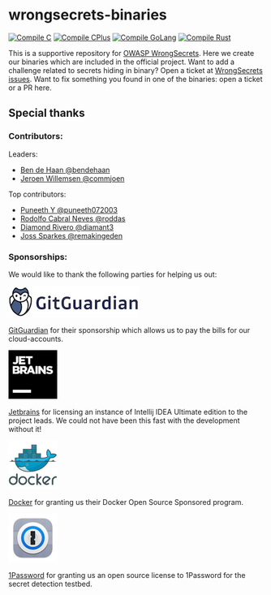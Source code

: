 # wrongsecrets-binaries

[![Compile C](https://github.com/OWASP/wrongsecrets-binaries/actions/workflows/compile_c.yml/badge.svg)](https://github.com/OWASP/wrongsecrets-binaries/actions/workflows/compile_c.yml)
[![ Compile CPlus](https://github.com/OWASP/wrongsecrets-binaries/actions/workflows/compile_cplus.yml/badge.svg)](https://github.com/OWASP/wrongsecrets-binaries/actions/workflows/compile_cplus.yml) 
[![Compile GoLang](https://github.com/OWASP/wrongsecrets-binaries/actions/workflows/compile_golang.yml/badge.svg)](https://github.com/OWASP/wrongsecrets-binaries/actions/workflows/compile_golang.yml)
[![Compile Rust](https://github.com/OWASP/wrongsecrets-binaries/actions/workflows/compile_rust.yml/badge.svg)](https://github.com/OWASP/wrongsecrets-binaries/actions/workflows/compile_rust.yml)

This is a supportive repository for [OWASP WrongSecrets](https://github.com/OWASP/wrongsecrets).
Here we create our binaries which are included in the official project.
Want to add a challenge related to secrets hiding in binary? Open a ticket at [WrongSecrets issues](https://github.com/OWASP/wrongsecrets/issues). 
Want to fix something you found in one of the binaries: open a ticket or a PR here.

## Special thanks

### Contributors:

Leaders:

-   [Ben de Haan @bendehaan](https://github.com/bendehaan)
-   [Jeroen Willemsen @commjoen](https://github.com/commjoen)

Top contributors:

-   [Puneeth Y @puneeth072003](https://github.com/puneeth072003)
-   [Rodolfo Cabral Neves @roddas](https://github.com/roddas)
-   [Diamond Rivero @diamant3](https://github.com/diamant3)
-   [Joss Sparkes @remakingeden](https://github.com/remakingeden)


### Sponsorships:

We would like to thank the following parties for helping us out:

[![gitguardian_logo.png](images/gitguardian_logo.jpeg)](https://blog.gitguardian.com/gitguardian-is-proud-sponsor-of-owasp/)

[GitGuardian](https://blog.gitguardian.com/gitguardian-is-proud-sponsor-of-owasp/) for their sponsorship which allows us to pay the bills for our cloud-accounts.

[![jetbrains_logo.png](images/jetbrains_logo.png)](https://www.jetbrains.com/)

[Jetbrains](https://www.jetbrains.com/) for licensing an instance of Intellij IDEA Ultimate edition to the project leads. We could not have been this fast with the development without it!

[![docker_logo.png](images/docker_logo.png)](https://www.docker.com)

[Docker](https://www.docker.com) for granting us their Docker Open Source Sponsored program.

[![1password_logo.png](images/1password_logo.png)](https://github.com/1Password/1password-teams-open-source/pull/552)

[1Password](https://github.com/1Password/1password-teams-open-source/pull/552) for granting us an open source license to 1Password for the secret detection testbed.
